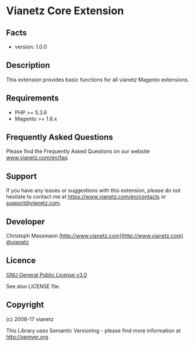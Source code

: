 Vianetz Core Extension
=====================

Facts
-----
- version: 1.0.0

Description
-----------
This extension provides basic functions for all vianetz Magento extensions.

Requirements
------------
- PHP >= 5.3.6
- Magento >= 1.6.x

Frequently Asked Questions
--------------------------
Please find the Frequently Asked Questions on our website www.vianetz.com/en/faq.

Support
-------
If you have any issues or suggestions with this extension, please do not hesitate to
contact me at https://www.vianetz.com/en/contacts or support@vianetz.com.

Developer
---------
Christoph Massmann
[http://www.vianetz.com](http://www.vianetz.com)
[@vianetz](https://twitter.com/vianetz)

Licence
-------
[GNU General Public License v3.0](https://www.gnu.org/licenses/gpl-3.0.html)

See also LICENSE file.

Copyright
---------
(c) 2008-17 vianetz

This Library uses Semantic Versioning - please find more information at http://semver.org.
